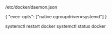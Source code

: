 
/etc/docker/daemon.json

{
  "exec-opts": ["native.cgroupdriver=systemd"]
}

systemctl restart docker
systemctl status docker